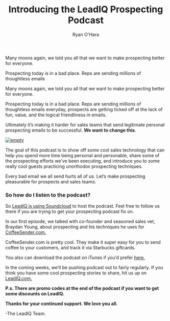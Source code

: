 ﻿---
title: Introducing the LeadIQ Prospecting Podcast
description: We have a bunch of customers who use Linkedin Sales Navigator to crank through prospecting. So we thought it’d be great to put together a list of all the locations we can find that you can search on Linkedin. Happy Hunting!
coverImage: img/podcast-pic.jpg
publishDate: Jul 15, 2016

author: Ryan O'Hara
authorProfile: Ryan O'Hara has been an early employee at several startups helping them with marketing and prospecting tactics, including Dyn who was acquired by Oracle for $600+ million in 2016. He's had prospecting campaigns featured in Fortune, Mashable, and TheNextWeb. Ryan specializes in branding, business development, prospecting, and coaching people on how to make good digital first impressions. He also mentors two accelerators, The Iron Yard and The Alpha Loft, and hosts The Prospecting Podcast.
authorImage: img/Ryan-OHara-Headshot.png
---

Many moons again, we told you all that we want to make prospecting better for everyone.

Prospecting today is in a bad place. Reps are sending millions of thoughtless emails

Many moons again, we told you all that we want to make prospecting better for everyone.

Prospecting today is in a bad place. Reps are sending millions of thoughtless emails everyday, prospects are getting ticked off at the lack of fun, value, and the logical friendliness in emails.

Ultimately it’s making it harder for sales teams that send legitimate personal prospecting emails to be successful. **We want to change this**.

[![empty](/img/high-fives-with-coffee-sender.png)](https://w.soundcloud.com/player/?url=https://soundcloud.com/leadiq/leadiq-podcast-1-high-fives-with-coffeesender&auto_play=false&hide_related=false&show_comments=true&show_user=true&show_reposts=false&visual=false&color=ff7700)

The goal of this podcast is to show off some cool sales technology that can help you spend more time being personal and personable, share some of the prospecting efforts we’ve been executing, and introduce you to some really cool guests practicing unorthodox prospecting techniques.

Every bad email we all send hurts all of us. Let’s make prospecting pleasurable for prospects and sales teams.

### So how do I listen to the podcast?

So [LeadIQ is using Soundcloud](https://soundcloud.com/leadiq/) to host the podcast. Feel free to follow us there if you are trying to get your prospecting podcast fix on.

In our first episode, we talked with co-founder and seasoned sales vet, Braydan Young, about prospecting and his techniques he uses for [CoffeeSender.com.](http://coffeesender.com/)

CoffeeSender.com is pretty cool. They make it super easy for you to send coffee to your customers, and track it via Starbucks giftcards.

You also can download the podcast on iTunes if you’d prefer [here.](https://itunes.apple.com/us/podcast/podcast-1-high-fives-coffeesender/id1126111869?i=1000371071726&mt=2)

In the coming weeks, we’ll be pushing podcast out to fairly regularly. If you think you have some cool prospecting stories to share, hit us up on [LeadIQ.com.](http://leadiq.com/)

**P.s. There are promo codes at the end of the podcast if you want to get some discounts on LeadIQ.**

**Thanks for your continued support. We love you all.**

\-The LeadIQ Team.
